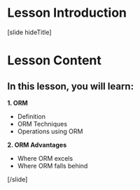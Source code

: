 # Lesson Introduction

[slide hideTitle]

# Lesson Content


## In this lesson, you will learn:

**1. ORM**
  - Definition
  - ORM Techniques
  - Operations using ORM

**2. ORM Advantages**
  - Where ORM excels
  - Where ORM falls behind

[/slide]
